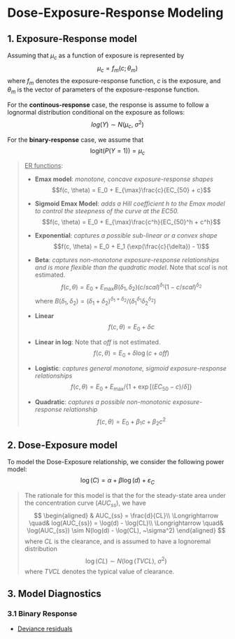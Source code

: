 # Dose-Exposure-Response Modeling



## 1. Exposure-Response model

Assuming that $\mu_c$ as a function of exposure is represented by
$$\mu_c = f_m(c; \theta_m) $$
where $f_m$ denotes the exposure-response function, $c$ is the exposure, and $\theta_m$ is the vector of parameters of the exposure-response function.

For the **continous-response** case, the response is assume to follow a lognormal distribution conditional on the exposure as follows:
$$log(Y) \sim N(\mu_c, ~\sigma^2)$$

For the **binary-response** case, we assume that
$$\text{logit}(P(Y=1)) = \mu_c$$

> <u>ER functions</u>:
> +  **Emax model**: *monotone, concave exposure-response shapes*
>    $$f(c, \theta) = E_0 + E_{\max}\frac{c}{EC_{50} + c}$$
>
>+ **Sigmoid Emax Model**: *adds a Hill coefficient $h$ to the Emax model to control the steepness of the curve at the EC50.*
>    $$f(c, \theta) = E_0 + E_{\max}\frac{c^h}{EC_{50}^h + c^h}$$
>
>+ **Exponential**: *captures a possible sub-linear or a convex shape*
>    $$f(c, \theta) = E_0 + E_1 (\exp(\frac{c}{\delta}) - 1)$$
>
>+ **Beta**: *captures non-monotone exposure-response relationships and is more flexible than the quadratic model*. Note that $scal$ is not estimated.
>    $$f(c, \theta) = E_0 + E_{\max}B(\delta_1, \delta_2)(c/scal)^{\delta_1}(1-c/scal)^{\delta_2}$$
>    where $B(\delta_1,\delta_2) = (\delta_1 + \delta_2)^{\delta_1+\delta_2}/(\delta_1^{\delta_1}\delta_2^{\delta_2})$
>
>+ **Linear**
>    $$f(c, \theta) = E_0 + \delta c$$
>
>+ **Linear in log**: Note that $off$ is not estimated.
>    $$f(c, \theta) = E_0 + \delta\log(c + off)$$
>
>
>+ **Logistic**: *captures general monotone, sigmoid exposure-response relationships*
>    $$f(c, \theta) = E_0 + E_{\max} / \{1 + \exp[(EC_{50} - c) / \delta]\}$$
>
>+ **Quadratic**: *captures a possible non-monotonic exposure-response relationship*
>    $$f(c, \theta) = E_0 + \beta_1 c + \beta_2 c^2$$


## 2. Dose-Exposure model
To model the Dose-Exposure relationship, we consider the following power model:
$$\log(C) = \alpha + \beta\log(d) + \varepsilon_C$$

> The rationale for this model is that the for the steady-state area under the concentration curve ($AUC_{ss}$), we have
> $$
> \begin{aligned}
>     & AUC_{ss} = \frac{d}{CL}\\
>     \Longrightarrow \quad& log(AUC_{ss}) = \log(d) - \log(CL)\\ 
>     \Longrightarrow \quad& \log(AUC_{ss}) \sim N(log(d) - \log(CL), ~\sigma^2)
> \end{aligned}
> $$
> where $CL$ is the clearance, and is assumed to have a lognoremal distribution
> $$\log(CL)\sim N(\log(TVCL), ~\sigma^2)$$
> where $TVCL$ denotes the typical value of clearance.



## 3. Model Diagnostics

### 3.1 Binary Response

+ [Deviance residuals](https://library.virginia.edu/data/articles/understanding-deviance-residuals)